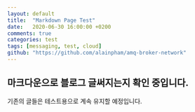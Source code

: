 ```yaml
---
layout: default
title:  "Markdown Page Test"
date:   2020-06-30 16:00:00 +0200
comments: true
categories: test
tags: [messaging, test, cloud]
github: "https://github.com/alainpham/amq-broker-network"
---
```




## 마크다운으로 블로그 글써지는지 확인 중입니다.

기존의 글들은 테스트용으로 계속 유지할 예정입니다.

